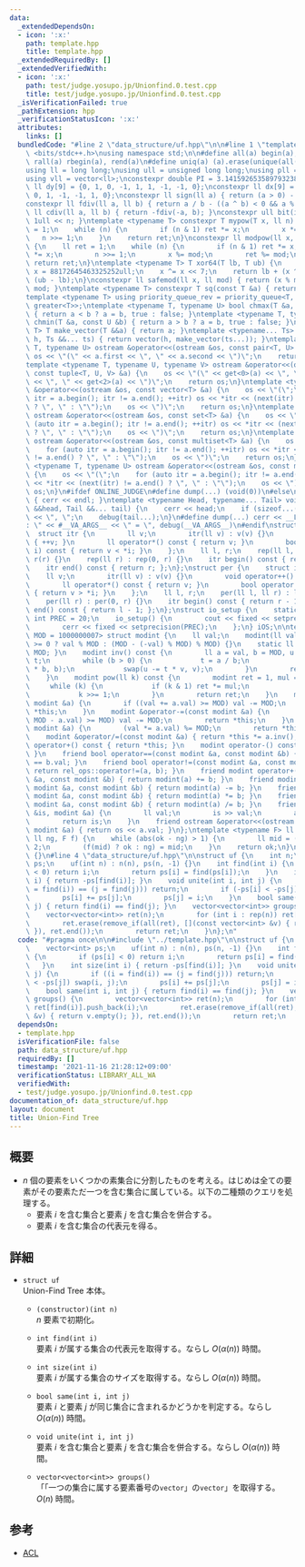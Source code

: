 ```yaml
---
data:
  _extendedDependsOn:
  - icon: ':x:'
    path: template.hpp
    title: template.hpp
  _extendedRequiredBy: []
  _extendedVerifiedWith:
  - icon: ':x:'
    path: test/judge.yosupo.jp/Unionfind.0.test.cpp
    title: test/judge.yosupo.jp/Unionfind.0.test.cpp
  _isVerificationFailed: true
  _pathExtension: hpp
  _verificationStatusIcon: ':x:'
  attributes:
    links: []
  bundledCode: "#line 2 \"data_structure/uf.hpp\"\n\n#line 1 \"template.hpp\"\n#include\
    \ <bits/stdc++.h>\nusing namespace std;\n\n#define all(a) begin(a), end(a)\n#define\
    \ rall(a) rbegin(a), rend(a)\n#define uniq(a) (a).erase(unique(all(a)), (a).end())\n\
    using ll = long long;\nusing ull = unsigned long long;\nusing pll = pair<ll, ll>;\n\
    using vll = vector<ll>;\nconstexpr double PI = 3.14159265358979323846;\nconstexpr\
    \ ll dy[9] = {0, 1, 0, -1, 1, 1, -1, -1, 0};\nconstexpr ll dx[9] = {1, 0, -1,\
    \ 0, 1, -1, -1, 1, 0};\nconstexpr ll sign(ll a) { return (a > 0) - (a < 0); }\n\
    constexpr ll fdiv(ll a, ll b) { return a / b - ((a ^ b) < 0 && a % b); }\nconstexpr\
    \ ll cdiv(ll a, ll b) { return -fdiv(-a, b); }\nconstexpr ull bit(int n) { return\
    \ 1ull << n; }\ntemplate <typename T> constexpr T mypow(T x, ll n) {\n    T ret\
    \ = 1;\n    while (n) {\n        if (n & 1) ret *= x;\n        x *= x;\n     \
    \   n >>= 1;\n    }\n    return ret;\n}\nconstexpr ll modpow(ll x, ll n, ll mod)\
    \ {\n    ll ret = 1;\n    while (n) {\n        if (n & 1) ret *= x;\n        x\
    \ *= x;\n        n >>= 1;\n        x %= mod;\n        ret %= mod;\n    }\n   \
    \ return ret;\n}\ntemplate <typename T> T xor64(T lb, T ub) {\n    static ull\
    \ x = 88172645463325252ull;\n    x ^= x << 7;\n    return lb + (x ^= x >> 9) %\
    \ (ub - lb);\n}\nconstexpr ll safemod(ll x, ll mod) { return (x % mod + mod) %\
    \ mod; }\ntemplate <typename T> constexpr T sq(const T &a) { return a * a; }\n\
    template <typename T> using priority_queue_rev = priority_queue<T, vector<T>,\
    \ greater<T>>;\ntemplate <typename T, typename U> bool chmax(T &a, const U &b)\
    \ { return a < b ? a = b, true : false; }\ntemplate <typename T, typename U> bool\
    \ chmin(T &a, const U &b) { return a > b ? a = b, true : false; }\ntemplate <typename\
    \ T> T make_vector(T &&a) { return a; }\ntemplate <typename... Ts> auto make_vector(int\
    \ h, Ts &&... ts) { return vector(h, make_vector(ts...)); }\ntemplate <typename\
    \ T, typename U> ostream &operator<<(ostream &os, const pair<T, U> &a) {\n   \
    \ os << \"(\" << a.first << \", \" << a.second << \")\";\n    return os;\n}\n\
    template <typename T, typename U, typename V> ostream &operator<<(ostream &os,\
    \ const tuple<T, U, V> &a) {\n    os << \"(\" << get<0>(a) << \", \" << get<1>(a)\
    \ << \", \" << get<2>(a) << \")\";\n    return os;\n}\ntemplate <typename T> ostream\
    \ &operator<<(ostream &os, const vector<T> &a) {\n    os << \"(\";\n    for (auto\
    \ itr = a.begin(); itr != a.end(); ++itr) os << *itr << (next(itr) != a.end()\
    \ ? \", \" : \"\");\n    os << \")\";\n    return os;\n}\ntemplate <typename T>\
    \ ostream &operator<<(ostream &os, const set<T> &a) {\n    os << \"(\";\n    for\
    \ (auto itr = a.begin(); itr != a.end(); ++itr) os << *itr << (next(itr) != a.end()\
    \ ? \", \" : \"\");\n    os << \")\";\n    return os;\n}\ntemplate <typename T>\
    \ ostream &operator<<(ostream &os, const multiset<T> &a) {\n    os << \"(\";\n\
    \    for (auto itr = a.begin(); itr != a.end(); ++itr) os << *itr << (next(itr)\
    \ != a.end() ? \", \" : \"\");\n    os << \")\";\n    return os;\n}\ntemplate\
    \ <typename T, typename U> ostream &operator<<(ostream &os, const map<T, U> &a)\
    \ {\n    os << \"(\";\n    for (auto itr = a.begin(); itr != a.end(); ++itr) os\
    \ << *itr << (next(itr) != a.end() ? \", \" : \"\");\n    os << \")\";\n    return\
    \ os;\n}\n#ifdef ONLINE_JUDGE\n#define dump(...) (void(0))\n#else\nvoid debug()\
    \ { cerr << endl; }\ntemplate <typename Head, typename... Tail> void debug(Head\
    \ &&head, Tail &&... tail) {\n    cerr << head;\n    if (sizeof...(Tail)) cerr\
    \ << \", \";\n    debug(tail...);\n}\n#define dump(...) cerr << __LINE__ << \"\
    : \" << #__VA_ARGS__ << \" = \", debug(__VA_ARGS__)\n#endif\nstruct rep {\n  \
    \  struct itr {\n        ll v;\n        itr(ll v) : v(v) {}\n        void operator++()\
    \ { ++v; }\n        ll operator*() const { return v; }\n        bool operator!=(itr\
    \ i) const { return v < *i; }\n    };\n    ll l, r;\n    rep(ll l, ll r) : l(l),\
    \ r(r) {}\n    rep(ll r) : rep(0, r) {}\n    itr begin() const { return l; };\n\
    \    itr end() const { return r; };\n};\nstruct per {\n    struct itr {\n    \
    \    ll v;\n        itr(ll v) : v(v) {}\n        void operator++() { --v; }\n\
    \        ll operator*() const { return v; }\n        bool operator!=(itr i) const\
    \ { return v > *i; }\n    };\n    ll l, r;\n    per(ll l, ll r) : l(l), r(r) {}\n\
    \    per(ll r) : per(0, r) {}\n    itr begin() const { return r - 1; };\n    itr\
    \ end() const { return l - 1; };\n};\nstruct io_setup {\n    static constexpr\
    \ int PREC = 20;\n    io_setup() {\n        cout << fixed << setprecision(PREC);\n\
    \        cerr << fixed << setprecision(PREC);\n    };\n} iOS;\n\ntemplate <ll\
    \ MOD = 1000000007> struct modint {\n    ll val;\n    modint(ll val = 0) : val(val\
    \ >= 0 ? val % MOD : (MOD - (-val) % MOD) % MOD) {}\n    static ll mod() { return\
    \ MOD; }\n    modint inv() const {\n        ll a = val, b = MOD, u = 1, v = 0,\
    \ t;\n        while (b > 0) {\n            t = a / b;\n            swap(a -= t\
    \ * b, b);\n            swap(u -= t * v, v);\n        }\n        return modint(u);\n\
    \    }\n    modint pow(ll k) const {\n        modint ret = 1, mul = val;\n   \
    \     while (k) {\n            if (k & 1) ret *= mul;\n            mul *= mul;\n\
    \            k >>= 1;\n        }\n        return ret;\n    }\n    modint &operator+=(const\
    \ modint &a) {\n        if ((val += a.val) >= MOD) val -= MOD;\n        return\
    \ *this;\n    }\n    modint &operator-=(const modint &a) {\n        if ((val +=\
    \ MOD - a.val) >= MOD) val -= MOD;\n        return *this;\n    }\n    modint &operator*=(const\
    \ modint &a) {\n        (val *= a.val) %= MOD;\n        return *this;\n    }\n\
    \    modint &operator/=(const modint &a) { return *this *= a.inv(); }\n    modint\
    \ operator+() const { return *this; }\n    modint operator-() const { return modint(-val);\
    \ }\n    friend bool operator==(const modint &a, const modint &b) { return a.val\
    \ == b.val; }\n    friend bool operator!=(const modint &a, const modint &b) {\
    \ return rel_ops::operator!=(a, b); }\n    friend modint operator+(const modint\
    \ &a, const modint &b) { return modint(a) += b; }\n    friend modint operator-(const\
    \ modint &a, const modint &b) { return modint(a) -= b; }\n    friend modint operator*(const\
    \ modint &a, const modint &b) { return modint(a) *= b; }\n    friend modint operator/(const\
    \ modint &a, const modint &b) { return modint(a) /= b; }\n    friend istream &operator>>(istream\
    \ &is, modint &a) {\n        ll val;\n        is >> val;\n        a = modint(val);\n\
    \        return is;\n    }\n    friend ostream &operator<<(ostream &os, const\
    \ modint &a) { return os << a.val; }\n};\ntemplate <typename F> ll bisect(ll ok,\
    \ ll ng, F f) {\n    while (abs(ok - ng) > 1) {\n        ll mid = (ok + ng) /\
    \ 2;\n        (f(mid) ? ok : ng) = mid;\n    }\n    return ok;\n}\n\nint main()\
    \ {}\n#line 4 \"data_structure/uf.hpp\"\n\nstruct uf {\n    int n;\n    vector<int>\
    \ ps;\n    uf(int n) : n(n), ps(n, -1) {}\n    int find(int i) {\n        if (ps[i]\
    \ < 0) return i;\n        return ps[i] = find(ps[i]);\n    }\n    int size(int\
    \ i) { return -ps[find(i)]; }\n    void unite(int i, int j) {\n        if ((i\
    \ = find(i)) == (j = find(j))) return;\n        if (-ps[i] < -ps[j]) swap(i, j);\n\
    \        ps[i] += ps[j];\n        ps[j] = i;\n    }\n    bool same(int i, int\
    \ j) { return find(i) == find(j); }\n    vector<vector<int>> groups() {\n    \
    \    vector<vector<int>> ret(n);\n        for (int i : rep(n)) ret[find(i)].push_back(i);\n\
    \        ret.erase(remove_if(all(ret), [](const vector<int> &v) { return v.empty();\
    \ }), ret.end());\n        return ret;\n    }\n};\n"
  code: "#pragma once\n\n#include \"../template.hpp\"\n\nstruct uf {\n    int n;\n\
    \    vector<int> ps;\n    uf(int n) : n(n), ps(n, -1) {}\n    int find(int i)\
    \ {\n        if (ps[i] < 0) return i;\n        return ps[i] = find(ps[i]);\n \
    \   }\n    int size(int i) { return -ps[find(i)]; }\n    void unite(int i, int\
    \ j) {\n        if ((i = find(i)) == (j = find(j))) return;\n        if (-ps[i]\
    \ < -ps[j]) swap(i, j);\n        ps[i] += ps[j];\n        ps[j] = i;\n    }\n\
    \    bool same(int i, int j) { return find(i) == find(j); }\n    vector<vector<int>>\
    \ groups() {\n        vector<vector<int>> ret(n);\n        for (int i : rep(n))\
    \ ret[find(i)].push_back(i);\n        ret.erase(remove_if(all(ret), [](const vector<int>\
    \ &v) { return v.empty(); }), ret.end());\n        return ret;\n    }\n};"
  dependsOn:
  - template.hpp
  isVerificationFile: false
  path: data_structure/uf.hpp
  requiredBy: []
  timestamp: '2021-11-16 21:28:12+09:00'
  verificationStatus: LIBRARY_ALL_WA
  verifiedWith:
  - test/judge.yosupo.jp/Unionfind.0.test.cpp
documentation_of: data_structure/uf.hpp
layout: document
title: Union-Find Tree
---
```


## 概要
- $n$ 個の要素をいくつかの素集合に分割したものを考える。はじめは全ての要素がその要素ただ一つを含む集合に属している。以下の二種類のクエリを処理する。
    - 要素 $i$ を含む集合と要素 $j$ を含む集合を併合する。
    - 要素 $i$ を含む集合の代表元を得る。

## 詳細
- `struct uf`  
    Union-Find Tree 本体。

    - `(constructor)(int n)`  
        $n$ 要素で初期化。

    - `int find(int i)`  
        要素 $i$ が属する集合の代表元を取得する。ならし $O(\alpha(n))$ 時間。

    - `int size(int i)`  
        要素 $i$ が属する集合のサイズを取得する。ならし $O(\alpha(n))$ 時間。

    - `bool same(int i, int j)`  
        要素 $i$ と要素 $j$ が同じ集合に含まれるかどうかを判定する。ならし $O(\alpha(n))$ 時間。

    - `void unite(int i, int j)`  
        要素 $i$ を含む集合と要素 $j$ を含む集合を併合する。ならし $O(\alpha(n))$ 時間。

    - `vector<vector<int>> groups()`  
        「「一つの集合に属する要素番号の`vector`」の`vector`」を取得する。 $O(n)$ 時間。

## 参考
- [ACL](https://atcoder.github.io/ac-library/document_ja/dsu.html)